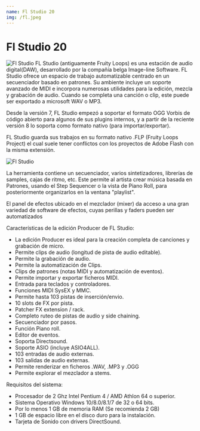 ```yaml
---
name: Fl Studio 20
img: /fl.jpeg
---
```

# Fl Studio 20

![Fl Studio]({{site.baseurl}}/assets/images/fl.jpeg)
FL Studio (antiguamente Fruity Loops) es una estación de audio digital(DAW), desarrollado por la compañía belga Image-line Software.
FL Studio ofrece un espacio de trabajo automatizable centrado en un secuenciador basado en patrones. Su ambiente incluye un soporte avanzado de MIDI e incorpora numerosas utilidades para la edición, mezcla y grabación de audio. Cuando se completa una canción o clip, este puede ser exportado a microsoft WAV o MP3.

Desde la versión 7, FL Studio empezó a soportar el formato OGG Vorbis de código abierto para algunos de sus plugins internos, y a partir de la reciente versión 8 lo soporta como formato nativo (para importar/exportar).

FL Studio guarda sus trabajos en su formato nativo .FLP (Fruity Loops Project) el cual suele tener conflictos con los proyectos de Adobe Flash con la misma extensión.

![Fl Studio]({{site.baseurl}}/assets/images/fl2.jpg)

La herramienta contiene un secuenciador, varios sintetizadores, librerías de samples, cajas de ritmo, etc. Este permite al artista crear música basada en Patrones, usando el Step Sequencer o la vista de Piano Roll, para posteriormente organizarlos en la ventana "playlist".

El panel de efectos ubicado en el mezclador (mixer) da acceso a una gran variedad de software de efectos, cuyas perillas y faders pueden ser automatizados 
 
 Características de la edición Producer de FL Studio:

- La edición Producer es ideal para la creación completa de canciones y grabación de micro.
- Permite clips de audio (longitud de pista de audio editable).
- Permite la grabación de audio.
- Permite la automatización de Clips.
- Clips de patrones (notas MIDI y automatización de eventos).
- Permite importar y exportar ficheros MIDI.
- Entrada para teclados y controladores.
- Funciones MIDI SysEX y MMC.
- Permite hasta 103 pistas de inserción/envio.
- 10 slots de FX por pista.
- Patcher FX extension / rack.
- Completo ruteo de pistas de audio y side chaining.
- Secuenciador por pasos.
- Función Piano roll.
- Editor de eventos.
- Soporta Directsound.
- Soporte ASIO (incluye ASIO4ALL).
- 103 entradas de audio externas.
- 103 salidas de audio externas.
- Permite renderizar en ficheros .WAV, .MP3 y .OGG
- Permite explorar el mezclador a stems.

Requisitos del sistema: 
- Procesador de 2 Ghz Intel Pentium 4 / AMD Athlon 64 o superior.
- Sistema Operativo Windows 10/8.0/8.1/7 de 32 o 64 bits.
- Por lo menos 1 GB de memoria RAM (Se recomienda 2 GB)
- 1 GB de espacio libre en el disco duro para la instalación.
- Tarjeta de Sonido con drivers DirectSound.